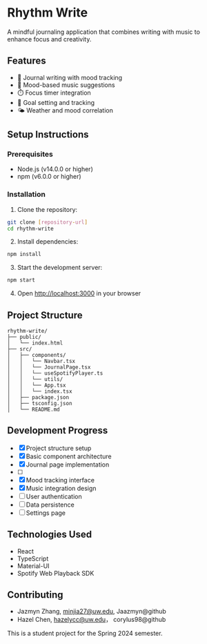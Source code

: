 # Rhythm Write

A mindful journaling application that combines writing with music to enhance focus and creativity.

## Features

- 📝 Journal writing with mood tracking
- 🎵 Mood-based music suggestions
- ⏱️ Focus timer integration
- 🎯 Goal setting and tracking
- 🌤️ Weather and mood correlation

## Setup Instructions

### Prerequisites

- Node.js (v14.0.0 or higher)
- npm (v6.0.0 or higher)

### Installation

1. Clone the repository:
```bash
git clone [repository-url]
cd rhythm-write
```

2. Install dependencies:
```bash
npm install
```

3. Start the development server:
```bash
npm start
```

4. Open [http://localhost:3000](http://localhost:3000) in your browser

## Project Structure

```
rhythm-write/
├── public/
│   └── index.html
├── src/
│   ├── components/
│   │   └── Navbar.tsx
│   │   └── JournalPage.tsx
│   │   └── useSpotifyPlayer.ts
│   │   └── utils/
│   │   └── App.tsx
│   │   └── index.tsx
│   ├── package.json
│   ├── tsconfig.json
│   └── README.md
```

## Development Progress

- [x] Project structure setup
- [x] Basic component architecture
- [x] Journal page implementation
- [ ] 
- [x] Mood tracking interface
- [x] Music integration design
- [ ] User authentication
- [ ] Data persistence
- [ ] Settings page

## Technologies Used

- React
- TypeScript
- Material-UI
- Spotify Web Playback SDK

## Contributing
- Jazmyn Zhang, minjia27@uw.edu, Jaazmyn@github
- Hazel Chen, hazelycc@uw.edu， corylus98@github

This is a student project for the Spring 2024 semester.
